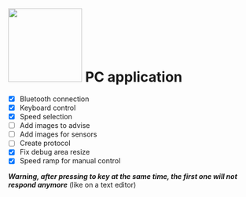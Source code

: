 # <img src="../logo/logo.bmp" width="150"> PC application

- [x] Bluetooth connection  
- [x] Keyboard control  
- [x] Speed selection  
- [ ] Add images to advise  
- [ ] Add images for sensors  
- [ ] Create protocol  
- [x] Fix debug area resize
- [x] Speed ramp for manual control

***Warning, after pressing to key at the same time, the first one will not respond anymore*** (like on a text editor)
